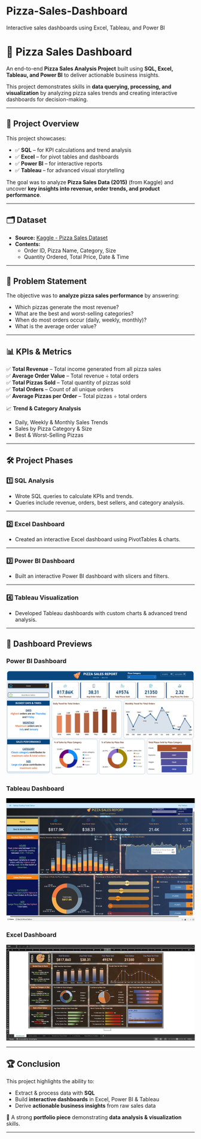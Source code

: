 # Pizza-Sales-Dashboard
Interactive sales dashboards using Excel, Tableau, and Power BI
# 🍕 Pizza Sales Dashboard

An end-to-end **Pizza Sales Analysis Project** built using **SQL, Excel, Tableau, and Power BI** to deliver actionable business insights.

This project demonstrates skills in **data querying, processing, and visualization** by analyzing pizza sales trends and creating interactive dashboards for decision-making.

---

## 📂 Project Overview
This project showcases:
- ✅ **SQL** – for KPI calculations and trend analysis  
- ✅ **Excel** – for pivot tables and dashboards  
- ✅ **Power BI** – for interactive reports  
- ✅ **Tableau** – for advanced visual storytelling  

The goal was to analyze **Pizza Sales Data (2015)** (from Kaggle) and uncover **key insights into revenue, order trends, and product performance**.

---

## 🗂 Dataset
- **Source:** [Kaggle - Pizza Sales Dataset](https://www.kaggle.com/)  
- **Contents:**  
  - Order ID, Pizza Name, Category, Size  
  - Quantity Ordered, Total Price, Date & Time  

---

## 🎯 Problem Statement
The objective was to **analyze pizza sales performance** by answering:
- Which pizzas generate the most revenue?
- What are the best and worst-selling categories?
- When do most orders occur (daily, weekly, monthly)?
- What is the average order value?

---

## 📊 KPIs & Metrics
✅ **Total Revenue** – Total income generated from all pizza sales  
✅ **Average Order Value** – Total revenue ÷ total orders  
✅ **Total Pizzas Sold** – Total quantity of pizzas sold  
✅ **Total Orders** – Count of all unique orders  
✅ **Average Pizzas per Order** – Total pizzas ÷ total orders  

📈 **Trend & Category Analysis**
- Daily, Weekly & Monthly Sales Trends
- Sales by Pizza Category & Size
- Best & Worst-Selling Pizzas

---

## 🛠 Project Phases

### 1️⃣ SQL Analysis  
- Wrote SQL queries to calculate KPIs and trends.  
- Queries include revenue, orders, best sellers, and category analysis.  


---

### 2️⃣ Excel Dashboard  
- Created an interactive Excel dashboard using PivotTables & charts.  


---

### 3️⃣ Power BI Dashboard  
- Built an interactive Power BI dashboard with slicers and filters.  


---

### 4️⃣ Tableau Visualization  
- Developed Tableau dashboards with custom charts & advanced trend analysis.  


---

## 📸 Dashboard Previews

### Power BI Dashboard
![Power BI Dashboard](images/powerbi.png)

### Tableau Dashboard
![Tableau Dashboard](images/tab1.png)


### Excel Dashboard
![Excel Dashboard](images/excel.png)



---

## 🏆 Conclusion
This project highlights the ability to:
- Extract & process data with **SQL**
- Build **interactive dashboards** in Excel, Power BI & Tableau
- Derive **actionable business insights** from raw sales data  

📌 A strong **portfolio piece** demonstrating **data analysis & visualization** skills.

---
